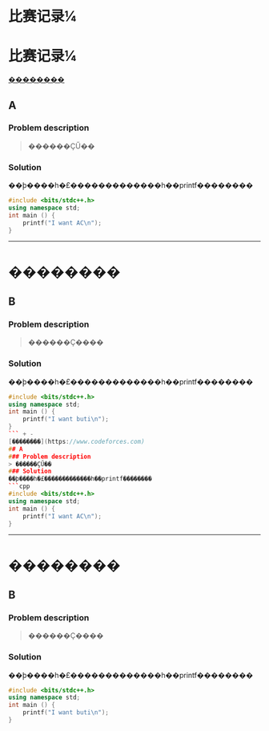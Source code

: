  # 比赛记录¼
 # 比赛记录¼
 
 [��������](https://www.codeforces.com)
 ## A
 ### Problem description
 > ������ҪŰ��
 ### Solution
 ��ϸ����һ�£�������������һ��printf��������
 ```cpp
 #include <bits/stdc++.h>
 using namespace std;
 int main () {
     printf("I want AC\n");
 }
 ```
 
 ***** 
 # ��������
 
 ## B
 ### Problem description
 > ������Ҫ����
 ### Solution
 ��ϸ����һ�£�������������һ��printf��������
 ```cpp
 #include <bits/stdc++.h>
 using namespace std;
 int main () {
     printf("I want buti\n");
 }
 ``` + -
 [��������](https://www.codeforces.com)
 ## A
 ### Problem description
 > ������ҪŰ��
 ### Solution
 ��ϸ����һ�£�������������һ��printf��������
 ```cpp
 #include <bits/stdc++.h>
 using namespace std;
 int main () {
     printf("I want AC\n");
 }
 ```
 
 ***** 
 # ��������
 
 ## B
 ### Problem description
 > ������Ҫ����
 ### Solution
 ��ϸ����һ�£�������������һ��printf��������
 ```cpp
 #include <bits/stdc++.h>
 using namespace std;
 int main () {
     printf("I want buti\n");
 }
 ```
